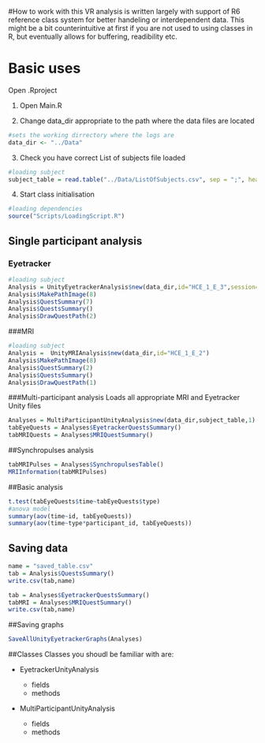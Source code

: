 #How to work with this
VR analysis is written largely with support of R6 reference class system for better handeling or interdependent data. This might be a bit counterintuitive at first if you are not used to using classes in R, but eventually allows for buffering, readibility etc.


# Basic uses
Open .Rproject

1. Open Main.R

2. Change data_dir appropriate to the path where the data files are located

```r
#sets the working dirrectory where the logs are
data_dir <- "../Data"
```

3. Check you have correct List of subjects file loaded

```r
#loading subject
subject_table = read.table("../Data/ListOfSubjects.csv", sep = ";", header=T, stringsAsFactors = F, na.strings = c(""))
```
4. Start class initialisation

```r
#loading dependencies
source("Scripts/LoadingScript.R")
```

## Single participant analysis
### Eyetracker
```r
#loading subject
Analysis = UnityEyetrackerAnalysis$new(data_dir,id="HCE_1_E_3",session=1)
Analysis$MakePathImage(8)
Analysis$QuestSummary(7)
Analysis$QuestsSummary()
Analysis$DrawQuestPath(2)
```
###MRI
```r
#loading subject
Analysis =  UnityMRIAnalysis$new(data_dir,id="HCE_1_E_2")
Analysis$MakePathImage(8)
Analysis$QuestSummary(2)
Analysis$QuestsSummary()
Analysis$DrawQuestPath(1)
```

###Multi-participant analysis
Loads all appropriate MRI and Eyetracker Unity files 
```r
Analyses = MultiParticipantUnityAnalysis$new(data_dir,subject_table,1)
tabEyeQuests = Analyses$EyetrackerQuestsSummary()
tabMRIQuests = Analyses$MRIQuestSummary()
```
##Synchropulses analysis
```r
tabMRIPulses = Analyses$SynchropulsesTable()
MRIInformation(tabMRIPulses)
```

##Basic analysis
```r
t.test(tabEyeQuests$time~tabEyeQuests$type)
#anova model
summary(aov(time~id, tabEyeQuests))
summary(aov(time~type*participant_id, tabEyeQuests))
```

## Saving data
```r
name = "saved_table.csv"
tab = Analysis$QuestsSummary()
write.csv(tab,name)

tab = Analyses$EyetrackerQuestsSummary()
tabMRI = Analyses$MRIQuestSummary()
write.csv(tab,name)
```
##Saving graphs
```r
SaveAllUnityEyetrackerGraphs(Analyses)
```

##Classes
Classes you shoudl be familiar with are:
* EyetrackerUnityAnalysis
  * fields
  * methods

* MultiParticipantUnityAnalysis
  * fields
  * methods
